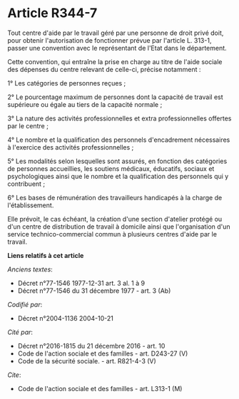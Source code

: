 # Article R344-7

Tout centre d'aide par le travail géré par une personne de droit privé doit, pour obtenir l'autorisation de fonctionner
prévue par l'article L. 313-1, passer une convention avec le représentant de l'Etat dans le département.

Cette convention, qui entraîne la prise en charge au titre de l'aide sociale des dépenses du centre relevant de celle-ci,
précise notamment :

1° Les catégories de personnes reçues ;

2° Le pourcentage maximum de personnes dont la capacité de travail est supérieure ou égale au tiers de la capacité normale ;

3° La nature des activités professionnelles et extra professionnelles offertes par le centre ;

4° Le nombre et la qualification des personnels d'encadrement nécessaires à l'exercice des activités professionnelles ;

5° Les modalités selon lesquelles sont assurés, en fonction des catégories de personnes accueillies, les soutiens médicaux,
éducatifs, sociaux et psychologiques ainsi que le nombre et la qualification des personnels qui y contribuent ;

6° Les bases de rémunération des travailleurs handicapés à la charge de l'établissement.

Elle prévoit, le cas échéant, la création d'une section d'atelier protégé ou d'un centre de distribution de travail à
domicile ainsi que l'organisation d'un service technico-commercial commun à plusieurs centres d'aide par le travail.

**Liens relatifs à cet article**

_Anciens textes_:

  - Décret n°77-1546 1977-12-31 art. 3 al. 1 à 9
  - Décret n°77-1546 du 31 décembre 1977 - art. 3 (Ab)

_Codifié par_:

  - Décret n°2004-1136 2004-10-21

_Cité par_:

  - Décret n°2016-1815 du 21 décembre 2016 - art. 10
  - Code de l'action sociale et des familles - art. D243-27 (V)
  - Code de la sécurité sociale. - art. R821-4-3 (V)

_Cite_:

  - Code de l'action sociale et des familles - art. L313-1 (M)
